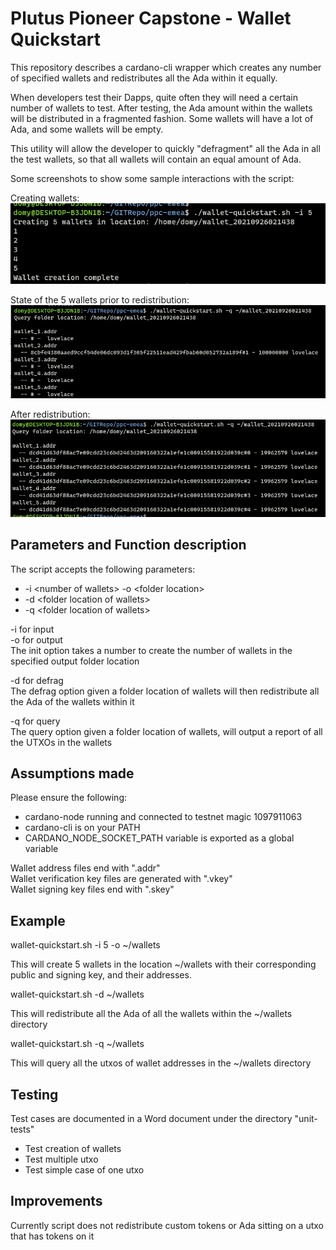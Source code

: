 # Plutus Pioneer Capstone - Wallet Quickstart

This repository describes a cardano-cli wrapper which creates any number of specified wallets and redistributes all the Ada within it equally.

When developers test their Dapps, quite often they will need a certain number of wallets to test.
After testing, the Ada amount within the wallets will be distributed in a fragmented fashion.
Some wallets will have a lot of Ada, and some wallets will be empty.

This utility will allow the developer to quickly "defragment" all the Ada in all the test wallets,
so that all wallets will contain an equal amount of Ada.

Some screenshots to show some sample interactions with the script:

Creating wallets:
![Creating 5 wallets](creating_multiple_wallets.png "Creating 5 wallets")

State of the 5 wallets prior to redistribution:
![Before redistribution](before_redistribution.png "Before redistribution")

After redistribution:
![After redistribution](after_redistribution.png "After redistribution")

## Parameters and Function description

The script accepts the following parameters:

 - -i \<number of wallets> -o \<folder location\>
 - -d \<folder location of wallets\>
 - -q \<folder location of wallets\>

-i for input   
-o for output   
The init option takes a number to create the number of wallets in the specified output folder location

-d for defrag  
The defrag option given a folder location of wallets will then redistribute all the Ada of the wallets within it

-q for query  
The query option given a folder location of wallets, will output a report of all the UTXOs in the wallets

## Assumptions made

Please ensure the following: 
 - cardano-node running and connected to testnet magic 1097911063  
 - cardano-cli is on your PATH
 - CARDANO_NODE_SOCKET_PATH variable is exported as a global variable

Wallet address files end with ".addr"  
Wallet verification key files are generated with ".vkey"  
Wallet signing key files end with ".skey"  

## Example

wallet-quickstart.sh -i 5 -o ~/wallets

This will create 5 wallets in the location ~/wallets with their corresponding public and signing key, and their addresses.

wallet-quickstart.sh -d ~/wallets

This will redistribute all the Ada of all the wallets within the ~/wallets directory

wallet-quickstart.sh -q ~/wallets

This will query all the utxos of wallet addresses in the ~/wallets directory


## Testing

Test cases are documented in a Word document under the directory "unit-tests"

 - Test creation of wallets
 - Test multiple utxo 
 - Test simple case of one utxo


## Improvements

Currently script does not redistribute custom tokens or Ada sitting on a utxo that has tokens on it

